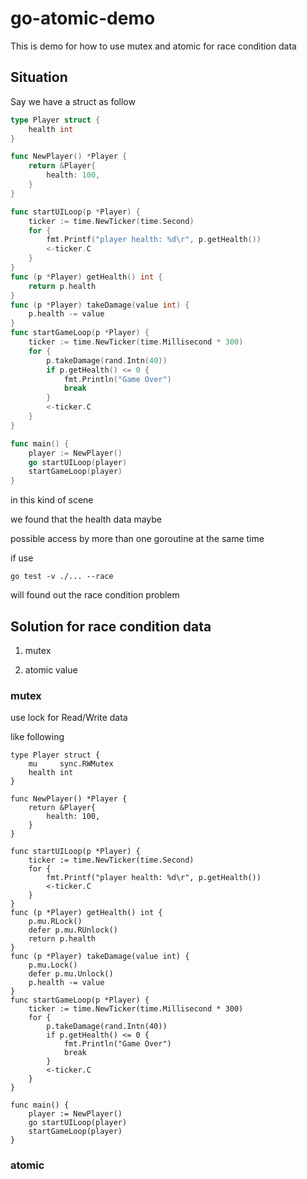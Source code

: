 # go-atomic-demo

This is demo for how to use mutex and atomic for race condition data

## Situation

Say we have a struct as follow


```go
type Player struct {
	health int
}

func NewPlayer() *Player {
	return &Player{
		health: 100,
	}
}

func startUILoop(p *Player) {
	ticker := time.NewTicker(time.Second)
	for {
		fmt.Printf("player health: %d\r", p.getHealth())
		<-ticker.C
	}
}
func (p *Player) getHealth() int {
	return p.health
}
func (p *Player) takeDamage(value int) {
	p.health -= value
}
func startGameLoop(p *Player) {
	ticker := time.NewTicker(time.Millisecond * 300)
	for {
		p.takeDamage(rand.Intn(40))
		if p.getHealth() <= 0 {
			fmt.Println("Game Over")
			break
		}
		<-ticker.C
	}
}

func main() {
	player := NewPlayer()
	go startUILoop(player)
	startGameLoop(player)
}
```

in this kind of scene

we found that the health data maybe 

possible access by more than one goroutine at the same time

if use 

```shell
go test -v ./... --race
```

will found out the race condition problem

## Solution for race condition data

1. mutex

2. atomic value


### mutex 

use lock for Read/Write data

like following

```shell
type Player struct {
	mu     sync.RWMutex
	health int
}

func NewPlayer() *Player {
	return &Player{
		health: 100,
	}
}

func startUILoop(p *Player) {
	ticker := time.NewTicker(time.Second)
	for {
		fmt.Printf("player health: %d\r", p.getHealth())
		<-ticker.C
	}
}
func (p *Player) getHealth() int {
	p.mu.RLock()
	defer p.mu.RUnlock()
	return p.health
}
func (p *Player) takeDamage(value int) {
	p.mu.Lock()
	defer p.mu.Unlock()
	p.health -= value
}
func startGameLoop(p *Player) {
	ticker := time.NewTicker(time.Millisecond * 300)
	for {
		p.takeDamage(rand.Intn(40))
		if p.getHealth() <= 0 {
			fmt.Println("Game Over")
			break
		}
		<-ticker.C
	}
}

func main() {
	player := NewPlayer()
	go startUILoop(player)
	startGameLoop(player)
}
```

### atomic

